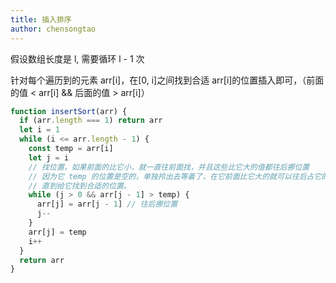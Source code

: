 ```yaml
---
title: 插入排序
author: chensongtao
---
```


假设数组长度是 l, 需要循环 l - 1 次

针对每个遍历到的元素 arr[i]，在[0, i]之间找到合适 arr[i]的位置插入即可，（前面的值 < arr[i] && 后面的值 > arr[i]）

```js
function insertSort(arr) {
  if (arr.length === 1) return arr
  let i = 1
  while (i <= arr.length - 1) {
    const temp = arr[i]
    let j = i
    // 找位置，如果前面的比它小，就一直往前面找，并且这些比它大的值都往后挪位置
    // 因为它 temp 的位置是空的，单独拎出去等着了，在它前面比它大的就可以往后占它的位置，
    // 直到给它找到合适的位置。
    while (j > 0 && arr[j - 1] > temp) {
      arr[j] = arr[j - 1] // 往后挪位置
      j--
    }
    arr[j] = temp
    i++
  }
  return arr
}
```
